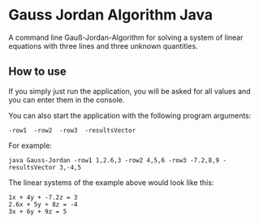 # Gauss Jordan Algorithm Java

A command line Gauß-Jordan-Algorithm for solving a system of linear equations with three lines and three unknown quantities.

## How to use

If you simply just run the application, you will be asked for all values and you can enter them in the console.

You can also start the application with the following program arguments:
```
-row1  -row2  -row3  -resultsVector 
```
For example:
```
java Gauss-Jordan -row1 1,2.6,3 -row2 4,5,6 -row3 -7.2,8,9 -resultsVector 3,-4,5
```
The linear systems of the example above would look like this:
```
1x + 4y + -7.2z = 3
2.6x + 5y + 8z = -4
3x + 6y + 9z = 5
```